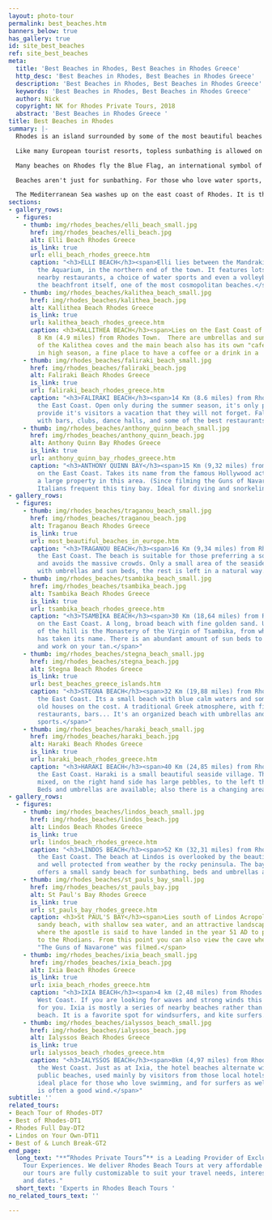 ```yaml
---
layout: photo-tour
permalink: best_beaches.htm
banners_below: true
has_gallery: true
id: site_best_beaches
ref: site_best_beaches
meta:
  title: 'Best Beaches in Rhodes, Best Beaches in Rhodes Greece'
  http_desc: 'Best Beaches in Rhodes, Best Beaches in Rhodes Greece'
  description: 'Best Beaches in Rhodes, Best Beaches in Rhodes Greece'
  keywords: 'Best Beaches in Rhodes, Best Beaches in Rhodes Greece'
  author: Nick
  copyright: NK for Rhodes Private Tours, 2018
  abstract: 'Best Beaches in Rhodes Greece '
title: Best Beaches in Rhodes
summary: |-
  Rhodes is an island surrounded by some of the most beautiful beaches in Europe. All of the beaches have free admission, but you may want to rent a sunbed or umbrella. All beaches include changing areas and showers.

  Like many European tourist resorts, topless sunbathing is allowed on most beaches. If you want absolutely no tan lines, there is a nudist beach called Mantomata, part of Falilraki Beach. Entrance to this section of the beach is achieved by showing up naked yourself. The beach is fairly remote and the water is crystal clear.

  Many beaches on Rhodes fly the Blue Flag, an international symbol of quality assurance, cleanliness, security and environmental protection of the coast and surrounding areas.

  Beaches aren't just for sunbathing. For those who love water sports, you can choose jet skiing, banana boat rides, climb onto a ringo for a fast tow behind a speedboat, paragliding, peddle boats (pedalos), bungee jumping, waterslides and sky-surfing.

  The Mediterranean Sea washes up on the east coast of Rhodes. It is the best side of the island for swimming. The Aegean Sea, which touches the west coast, tends to have stronger winds and is preferred by windsurfers.
sections:
- gallery_rows:
  - figures:
    - thumb: img/rhodes_beaches/elli_beach_small.jpg
      href: img/rhodes_beaches/elli_beach.jpg
      alt: Elli Beach Rhodes Greece
      is_link: true
      url: elli_beach_rhodes_greece.htm
      caption: "<h3>ELLI BEACH</h3><span>Elli lies between the Mandraki harbor, and
        the Aquarium, in the northern end of the town. It features lots of sun loungers,
        nearby restaurants, a choice of water sports and even a volleyball count on
        the beachfront itself, one of the most cosmopolitan beaches.</span>"
    - thumb: img/rhodes_beaches/kalithea_beach_small.jpg
      href: img/rhodes_beaches/kalithea_beach.jpg
      alt: Kallithea Beach Rhodes Greece
      is_link: true
      url: kalithea_beach_rhodes_greece.htm
      caption: <h3>KALLITHEA BEACH</h3><span>Lies on the East Coast of the island
        8 Km (4.9 miles) from Rhodes Town.  There are umbrellas and sun beds in each
        of the Kalithea coves and the main beach also has its own "cafe" that opens
        in high season, a fine place to have a coffee or a drink in a  fantastic environment.</span>
    - thumb: img/rhodes_beaches/faliraki_beach_small.jpg
      href: img/rhodes_beaches/faliraki_beach.jpg
      alt: Faliraki Beach Rhodes Greece
      is_link: true
      url: faliraki_beach_rhodes_greece.htm
      caption: "<h3>FALIRAKI BEACH</h3><span>14 Km (8.6 miles) from Rhodes Town on
        the East Coast. Open only during the summer season, it's only purpose is to
        provide it's visitors a vacation that they will not forget. Faliraki bursts
        with bars, clubs, dance halls, and some of the best restaurants found anywhere.</span>"
    - thumb: img/rhodes_beaches/anthony_quinn_beach_small.jpg
      href: img/rhodes_beaches/anthony_quinn_beach.jpg
      alt: Anthony Quinn Bay Rhodes Greece
      is_link: true
      url: anthony_quinn_bay_rhodes_greece.htm
      caption: "<h3>ANTHONY QUINN BAY</h3><span>15 Km (9,32 miles) from Rhodes Town
        on the East Coast. Takes its name from the famous Hollywood actor, who owns
        a large property in this area. (Since filming the Guns of Navarone here).
        Italians frequent this tiny bay. Ideal for diving and snorkeling.</span>"
- gallery_rows:
  - figures:
    - thumb: img/rhodes_beaches/traganou_beach_small.jpg
      href: img/rhodes_beaches/traganou_beach.jpg
      alt: Traganou Beach Rhodes Greece
      is_link: true
      url: most_beautiful_beaches_in_europe.htm
      caption: "<h3>TRAGANOU BEACH</h3><span>16 Km (9,34 miles) from Rhodes Town on
        the East Coast. The beach is suitable for those preferring a solitary swim,
        and avoids the massive crowds. Only a small area of the seaside is organized
        with umbrellas and sun beds, the rest is left in a natural way.</span> "
    - thumb: img/rhodes_beaches/tsambika_beach_small.jpg
      href: img/rhodes_beaches/tsambika_beach.jpg
      alt: Tsambika Beach Rhodes Greece
      is_link: true
      url: tsambika_beach_rhodes_greece.htm
      caption: "<h3>TSAMBIKA BEACH</h3><span>30 Km (18,64 miles) from Rhodes Town
        on the East Coast. A long, broad beach with fine golden sand. Up on the top
        of the hill is the Monastery of the Virgin of Tsambika, from which the beach
        has taken its name. There is an abundant amount of sun beds to lay back on
        and work on your tan.</span>"
    - thumb: img/rhodes_beaches/stegna_beach_small.jpg
      href: img/rhodes_beaches/stegna_beach.jpg
      alt: Stegna Beach Rhodes Greece
      is_link: true
      url: best_beaches_greece_islands.htm
      caption: "<h3>STEGNA BEACH</h3><span>32 Km (19,88 miles) from Rhodes Town on
        the East Coast. Its a small beach with blue calm waters and some traditional
        old houses on the cost. A traditional Greek atmosphere, with fish taverns,
        restaurants, bars... It's an organized beach with umbrellas and some water
        sports.</span>"
    - thumb: img/rhodes_beaches/haraki_beach_small.jpg
      href: img/rhodes_beaches/haraki_beach.jpg
      alt: Haraki Beach Rhodes Greece
      is_link: true
      url: haraki_beach_rhodes_greece.htm
      caption: "<h3>HARAKI BEACH</h3><span>40 Km (24,85 miles) from Rhodes Town on
        the East Coast. Haraki is a small beautiful seaside village. The beach is
        mixed, on the right hand side has large pebbles, to the left there is sand.
        Beds and umbrellas are available; also there is a changing area and showers.</span>"
- gallery_rows:
  - figures:
    - thumb: img/rhodes_beaches/lindos_beach_small.jpg
      href: img/rhodes_beaches/lindos_beach.jpg
      alt: Lindos Beach Rhodes Greece
      is_link: true
      url: lindos_beach_rhodes_greece.htm
      caption: "<h3>LINDOS BEACH</h3><span>52 Km (32,31 miles) from Rhodes Town on
        the East Coast. The beach at Lindos is overlooked by the beautiful acropolis,
        and well protected from weather by the rocky peninsula. The bay at Lindos
        offers a small sandy beach for sunbathing, beds and umbrellas are available.</span> "
    - thumb: img/rhodes_beaches/st_pauls_bay_small.jpg
      href: img/rhodes_beaches/st_pauls_bay.jpg
      alt: St Paul's Bay Rhodes Greece
      is_link: true
      url: st_pauls_bay_rhodes_greece.htm
      caption: <h3>St PAUL'S BAY</h3><span>Lies south of Lindos Acropolis. A small
        sandy beach, with shallow sea water, and an attractive landscape. Here is
        where the apostle is said to have landed in the year 51 AD to preach Christianity
        to the Rhodians. From this point you can also view the cave where the film
        "The Guns of Navarone" was filmed.</span>
    - thumb: img/rhodes_beaches/ixia_beach_small.jpg
      href: img/rhodes_beaches/ixia_beach.jpg
      alt: Ixia Beach Rhodes Greece
      is_link: true
      url: ixia_beach_rhodes_greece.htm
      caption: "<h3>IXIA BEACH</h3><span>4 km (2,48 miles) from Rhodes Town on the
        West Coast. If you are looking for waves and strong winds this is a beach
        for you. Ixia is mostly a series of nearby beaches rather than one single
        beach. It is a favorite spot for windsurfers, and kite surfers.</span>"
    - thumb: img/rhodes_beaches/ialyssos_beach_small.jpg
      href: img/rhodes_beaches/ialyssos_beach.jpg
      alt: Ialyssos Beach Rhodes Greece
      is_link: true
      url: ialyssos_beach_rhodes_greece.htm
      caption: "<h3>IALYSSOS BEACH</h3><span>8km (4,97 miles) from Rhodes Town on
        the West Coast. Just as at Ixia, the hotel beaches alternate with organized
        public beaches, used mainly by visitors from those local hotels. It is an
        ideal place for those who love swimming, and for surfers as well as there
        is often a good wind.</span>"
subtitle: ''
related_tours:
- Beach Tour of Rhodes-DT7
- Best of Rhodes-DT1
- Rhodes Full Day-DT2
- Lindos on Your Own-DT11
- Best of & Lunch Break-GT2
end_page:
  long_text: "**“Rhodes Private Tours”** is a Leading Provider of Exclusive and Personalized
    Tour Experiences. We deliver Rhodes Beach Tours at very affordable rates. All
    our tours are fully customizable to suit your travel needs, interests, schedules,
    and dates."
  short_text: 'Experts in Rhodes Beach Tours '
no_related_tours_text: ''

---
```

